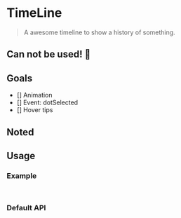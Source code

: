 # TimeLine

> A awesome timeline to show a history of something.

## Can not be used! 🤔

## Goals

 * [] Animation
 * [] Event: dotSelected
 * [] Hover tips

## Noted


## Usage

### Example

```html

```

```javascript

```
### Default API

```javascript
```
